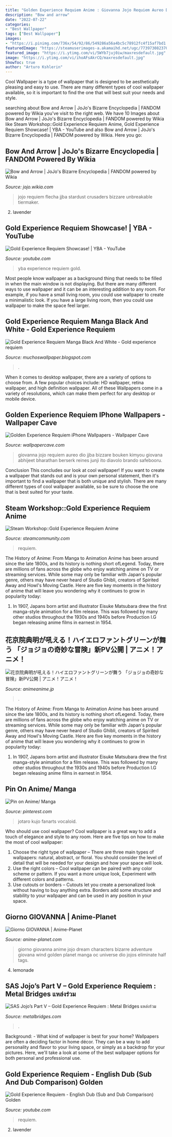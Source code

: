 ```yaml
---
title: "Golden Experience Requiem Anime : Giovanna Jojo Requiem Aureo Dio Jjba Bizzare Bouken Kimyou Giovana Abhijeet Bharathan Berserk Reines Junji Ito Diavolo Brando Safebooru"
description: "Bow and arrow"
date: "2022-07-22"
categories:
- "Best Wallpaper"
tags: ["Best Wallpaper"]
images:
- "https://i.pinimg.com/736x/54/92/86/549286a56a4bc5c78912fc4f15af7bd1.jpg"
featuredImage: "https://steamuserimages-a.akamaihd.net/ugc/773973082370847001/9F8EC392D376D2C62E680BE014EAC7EFD185E424/?imw=637&amp;imh=358&amp;ima=fit&amp;impolicy=Letterbox&amp;imcolor=%23000000&amp;letterbox=true"
featured_image: "https://i.ytimg.com/vi/5WYb7juj0iw/maxresdefault.jpg"
image: "https://i.ytimg.com/vi/ihoAFsAkrCQ/maxresdefault.jpg"
ShowToc: true
author: "Arturo Kshlerin"
---
```



Cool Wallpaper is a type of wallpaper that is designed to be aesthetically pleasing and easy to use. There are many different types of cool wallpaper available, so it is important to find the one that will best suit your needs and style.

	

		
searching about Bow and Arrow | JoJo&#039;s Bizarre Encyclopedia | FANDOM powered by Wikia you've visit to the right web. We have 10 Images about Bow and Arrow | JoJo&#039;s Bizarre Encyclopedia | FANDOM powered by Wikia like Steam Workshop::Gold Experience Requiem Anime, Gold Experience Requiem Showcase! | YBA - YouTube and also Bow and Arrow | JoJo&#039;s Bizarre Encyclopedia | FANDOM powered by Wikia. Here you go:
		
    
## Bow And Arrow | JoJo&#039;s Bizarre Encyclopedia | FANDOM Powered By Wikia

<img loading=lazy src="https://vignette.wikia.nocookie.net/jjba/images/8/88/Bow%26ArrowAV.png/revision/latest?cb=20161231050428" onerror="this.onerror=null;this.src='https://tse2.mm.bing.net/th?id=OIP.OBcWduoyivKb63ovv3ngrgHaNO&amp;pid=15.1';" alt="Bow and Arrow | JoJo&#039;s Bizarre Encyclopedia | FANDOM powered by Wikia">

_Source: jojo.wikia.com_

>jojo requiem flecha jjba stardust crusaders bizzare unbreakable tiermaker. 

	

2. lavender 

    
## Gold Experience Requiem Showcase! | YBA - YouTube

<img loading=lazy src="https://i.ytimg.com/vi/5WYb7juj0iw/maxresdefault.jpg" onerror="this.onerror=null;this.src='https://tse3.mm.bing.net/th?id=OIP.5OVVecofgwT2TmXg-GH3lgHaEK&amp;pid=15.1';" alt="Gold Experience Requiem Showcase! | YBA - YouTube">

_Source: youtube.com_

>yba experience requiem gold. 

	

Most people know wallpaper as a background thing that needs to be filled in when the main window is not displaying. But there are many different ways to use wallpaper and it can be an interesting addition to any room. For example, if you have a small living room, you could use wallpaper to create a minimalistic look. If you have a large living room, then you could use wallpaper to make the space feel larger.

    
## Gold Experience Requiem Manga Black And White - Gold Experience Requiem

<img loading=lazy src="https://memestatic1.fjcdn.com/comments/Jamesroger+used+roll+picturejamesroger+rolled+imagegold+experience+requiem+just+works+_c9a3a429a5dc15fe8fbc0c93b1ae8902.jpg" onerror="this.onerror=null;this.src='https://tse3.mm.bing.net/th?id=OIP.RQM3gfoU4oucwesUM9vRWQHaFv&amp;pid=15.1';" alt="Gold Experience Requiem Manga Black And White - Gold experience requiem">

_Source: muchoswallpaper.blogspot.com_

>. 

	

When it comes to desktop wallpaper, there are a variety of options to choose from. A few popular choices include: HD wallpaper, retina wallpaper, and high definition wallpaper. All of these Wallpapers come in a variety of resolutions, which can make them perfect for any desktop or mobile device. 

    
## Golden Experience Requiem IPhone Wallpapers - Wallpaper Cave

<img loading=lazy src="https://wallpapercave.com/wp/wp6834498.jpg" onerror="this.onerror=null;this.src='https://tse1.mm.bing.net/th?id=OIP.QZJVTwsz1NSK_Ul6FBnT5QHaKB&amp;pid=15.1';" alt="Golden Experience Requiem iPhone Wallpapers - Wallpaper Cave">

_Source: wallpapercave.com_

>giovanna jojo requiem aureo dio jjba bizzare bouken kimyou giovana abhijeet bharathan berserk reines junji ito diavolo brando safebooru. 

	

Conclusion
This concludes our look at cool wallpaper! If you want to create a wallpaper that stands out and is your own personal statement, then it's important to find a wallpaper that is both unique and stylish. There are many different types of cool wallpaper available, so be sure to choose the one that is best suited for your taste.

    
## Steam Workshop::Gold Experience Requiem Anime

<img loading=lazy src="https://steamuserimages-a.akamaihd.net/ugc/773973082370847001/9F8EC392D376D2C62E680BE014EAC7EFD185E424/?imw=637&amp;imh=358&amp;ima=fit&amp;impolicy=Letterbox&amp;imcolor=%23000000&amp;letterbox=true" onerror="this.onerror=null;this.src='https://tse1.mm.bing.net/th?id=OIP.gt2SP6nVgDxNtZMC1-07ZQHaEK&amp;pid=15.1';" alt="Steam Workshop::Gold Experience Requiem Anime">

_Source: steamcommunity.com_

>requiem. 

	

The History of Anime: From Manga to Animation
Anime has been around since the late 1800s, and its history is nothing short ofLegend. Today, there are millions of fans across the globe who enjoy watching anime on TV or streaming services. While some may only be familiar with Japan's popular genre, others may have never heard of Studio Ghibli, creators of Spirited Away and Howl's Moving Castle. Here are five key moments in the history of anime that will leave you wondering why it continues to grow in popularity today:
1) In 1907, Japans born artist and illustrator Eisuke Matsubara drew the first manga-style animation for a film release. This was followed by many other studios throughout the 1930s and 1940s before Production I.G began releasing anime films in earnest in 1954.

    
## 花京院典明が吼える！ハイエロファントグリーンが舞う 「ジョジョの奇妙な冒険」新PV公開 | アニメ！アニメ！

<img loading=lazy src="https://animeanime.jp/imgs/ogp_f/32209.jpg" onerror="this.onerror=null;this.src='https://tse3.mm.bing.net/th?id=OIP.L-UQp8xZbXyOf33JuJQcYAHaK2&amp;pid=15.1';" alt="花京院典明が吼える！ハイエロファントグリーンが舞う 「ジョジョの奇妙な冒険」新PV公開 | アニメ！アニメ！">

_Source: animeanime.jp_

>. 

	

The History of Anime: From Manga to Animation
Anime has been around since the late 1800s, and its history is nothing short ofLegend. Today, there are millions of fans across the globe who enjoy watching anime on TV or streaming services. While some may only be familiar with Japan's popular genre, others may have never heard of Studio Ghibli, creators of Spirited Away and Howl's Moving Castle. Here are five key moments in the history of anime that will leave you wondering why it continues to grow in popularity today:
1) In 1907, Japans born artist and illustrator Eisuke Matsubara drew the first manga-style animation for a film release. This was followed by many other studios throughout the 1930s and 1940s before Production I.G began releasing anime films in earnest in 1954.

    
## Pin On Anime/ Manga

<img loading=lazy src="https://i.pinimg.com/736x/54/92/86/549286a56a4bc5c78912fc4f15af7bd1.jpg" onerror="this.onerror=null;this.src='https://tse3.mm.bing.net/th?id=OIP.O7Wp3bBwq8W8hRPiz05LbQHaN_&amp;pid=15.1';" alt="Pin on Anime/ Manga">

_Source: pinterest.com_

>jotaro kujo fanarts vocaloid. 

	

Who should use cool wallpaper?
Cool wallpaper is a great way to add a touch of elegance and style to any room. Here are five tips on how to make the most of cool wallpaper: 
1) Choose the right type of wallpaper – There are three main types of wallpapers: natural, abstract, or floral. You should consider the level of detail that will be needed for your design and how your space will look. 
2) Use the right colors – Cool wallpaper can be paired with any color scheme or pattern. If you want a more unique look, Experiment with different colors and patterns. 
3) Use cutouts or borders – Cutouts let you create a personalized look without having to buy anything extra. Borders add some structure and stability to your wallpaper and can be used in any position in your space.

    
## Giorno GIOVANNA | Anime-Planet

<img loading=lazy src="https://www.anime-planet.com/images/characters/giorno-giovanna-28516.jpg?t=1539380839" onerror="this.onerror=null;this.src='https://tse1.mm.bing.net/th?id=OIP.8aGLiAzkBKRbSghp4xWrKQAAAA&amp;pid=15.1';" alt="Giorno GIOVANNA | Anime-Planet">

_Source: anime-planet.com_

>giorno giovanna anime jojo dream characters bizarre adventure giovana wind golden planet manga oc universe dio jojos eliminate half tags. 

	

4. lemonade 

    
## SAS Jojo’s Part V – Gold Experience Requiem : Metal Bridges‏ แหล่งร่วม

<img loading=lazy src="https://www.metalbridges.com/wp-content/uploads/2014/02/1888650_618677431538661_809028944_n.jpg" onerror="this.onerror=null;this.src='https://tse3.mm.bing.net/th?id=OIP.fQlOqOVlUgRIULZ9QNU9YAHaMB&amp;pid=15.1';" alt="SAS Jojo’s Part V – Gold Experience Requiem : Metal Bridges‏ แหล่งร่วม">

_Source: metalbridges.com_

>. 

	

Background: - What kind of wallpaper is best for your home?
Wallpapers are often a deciding factor in home décor. They can be a way to add personality and flavor to your living space, or simply as a backdrop for your pictures. Here, we'll take a look at some of the best wallpaper options for both personal and professional use.

    
## Gold Experience Requiem - English Dub (Sub And Dub Comparison) Golden

<img loading=lazy src="https://i.ytimg.com/vi/ihoAFsAkrCQ/maxresdefault.jpg" onerror="this.onerror=null;this.src='https://tse1.mm.bing.net/th?id=OIP.VeoHKjRL2NyAF4QbiTU6_gHaEK&amp;pid=15.1';" alt="Gold Experience Requiem - English Dub (Sub and Dub Comparison) Golden">

_Source: youtube.com_

>requiem. 

	

2. lavender 

